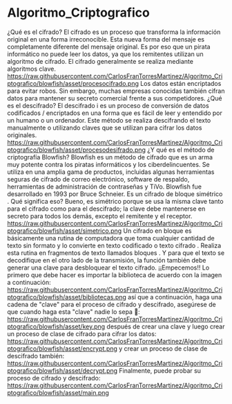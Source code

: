 # Algoritmo_Criptografico
¿Qué es el cifrado?
El cifrado es un proceso que transforma la información original en una forma irreconocible. Esta nueva forma del mensaje es completamente diferente del mensaje original. Es por eso que un pirata informático no puede leer los datos, ya que los remitentes utilizan un algoritmo de cifrado. El cifrado generalmente se realiza mediante algoritmos clave.
https://raw.githubusercontent.com/CarlosFranTorresMartinez/Algoritmo_Criptografico/blowfish/asset/procesocifrado.png
Los datos están encriptados para evitar robos. Sin embargo, muchas empresas conocidas también cifran datos para mantener su secreto comercial frente a sus competidores.
¿Qué es el descifrado?
El descifrado i es un proceso de conversión de datos codificados / encriptados en una forma que es fácil de leer y entendido por un humano o un ordenador. Este método se realiza descifrando el texto manualmente o utilizando claves que se utilizan para cifrar los datos originales.
https://raw.githubusercontent.com/CarlosFranTorresMartinez/Algoritmo_Criptografico/blowfish/asset/procesodesifrado.png
¿Y qué es el método de criptografía Blowfish?
Blowfish es un método de cifrado que es un arma muy potente contra los piratas informáticos y los ciberdelincuentes. Se utiliza en una amplia gama de productos, incluidas algunas herramientas seguras de cifrado de correo electrónico, software de respaldo, herramientas de administración de contraseñas y TiVo.
Blowfish fue desarrollado en 1993 por Bruce Schneier. Es un cifrado de bloque simétrico . Qué significa eso? Bueno, es simétrico porque se usa la misma clave tanto para el cifrado como para el descifrado; la clave debe mantenerse en secreto para todos los demás, excepto el remitente y el receptor.
https://raw.githubusercontent.com/CarlosFranTorresMartinez/Algoritmo_Criptografico/blowfish/asset/simetrico.png
Un cifrado en bloque es básicamente una rutina de computadora que toma cualquier cantidad de texto sin formato y lo convierte en texto codificado o texto cifrado . Realiza esta rutina en fragmentos de texto llamados bloques . Y para que el texto se decodifique en el otro lado de la transmisión, la función también debe generar una clave para desbloquear el texto cifrado.
¡¡Empecemos!!
Lo primero que debe hacer es importar la biblioteca de acuerdo con la imagen a continuación:
https://raw.githubusercontent.com/CarlosFranTorresMartinez/Algoritmo_Criptografico/blowfish/asset/bibliotecas.png
así que a continuación, haga una cadena de "clave" para el proceso de cifrado y descifrado, asegúrese de que cuando haga esta "clave" nadie lo sepa 🤫:
https://raw.githubusercontent.com/CarlosFranTorresMartinez/Algoritmo_Criptografico/blowfish/asset/key.png
después de crear una clave y luego crear un proceso de clase de cifrado para cifrar los datos:
https://raw.githubusercontent.com/CarlosFranTorresMartinez/Algoritmo_Criptografico/blowfish/asset/encrypt.png
y crear un proceso de clase de descifrado también:
https://raw.githubusercontent.com/CarlosFranTorresMartinez/Algoritmo_Criptografico/blowfish/asset/decrypt.png
Finalmente, puede probar su proceso de cifrado y descifrado:
https://raw.githubusercontent.com/CarlosFranTorresMartinez/Algoritmo_Criptografico/blowfish/asset/main.png
